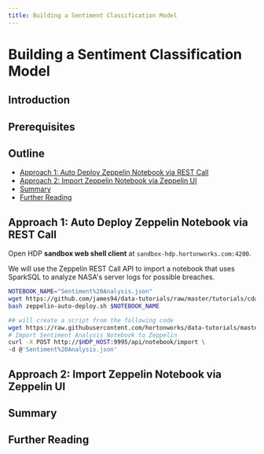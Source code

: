 ```yaml
---
title: Building a Sentiment Classification Model
---
```


# Building a Sentiment Classification Model

## Introduction

## Prerequisites

## Outline

- [Approach 1: Auto Deploy Zeppelin Notebook via REST Call](#approach-1-auto-deploy-zeppelin-notebook-via-rest-call)
- [Approach 2: Import Zeppelin Notebook via Zeppelin UI](#approach-2-import-zeppelin-notebook-via-ui)
- [Summary](#summary)
- [Further Reading](#further-reading)

## Approach 1: Auto Deploy Zeppelin Notebook via REST Call


Open HDP **sandbox web shell client** at `sandbox-hdp.hortonworks.com:4200`.

We will use the Zeppelin REST Call API to import a notebook that uses SparkSQL to analyze NASA's server logs for possible breaches.

~~~bash
NOTEBOOK_NAME="Sentiment%20Analysis.json"
wget https://github.com/james94/data-tutorials/raw/master/tutorials/cda/building-a-cybersecurity-breach-detection-application/application/development/shell/zeppelin-auto-deploy.sh
bash zeppelin-auto-deploy.sh $NOTEBOOK_NAME

## will create a script from the following code
wget https://raw.githubusercontent.com/hortonworks/data-tutorials/master/tutorials/hdp/sentiment-analysis-with-apache-spark/assets/Sentiment%20Analysis.json
# Import Sentiment Analysis Notebook to Zeppelin
curl -X POST http://$HDP_HOST:9995/api/notebook/import \
-d @'Sentiment%20Analysis.json'
~~~

## Approach 2: Import Zeppelin Notebook via Zeppelin UI

## Summary

## Further Reading

